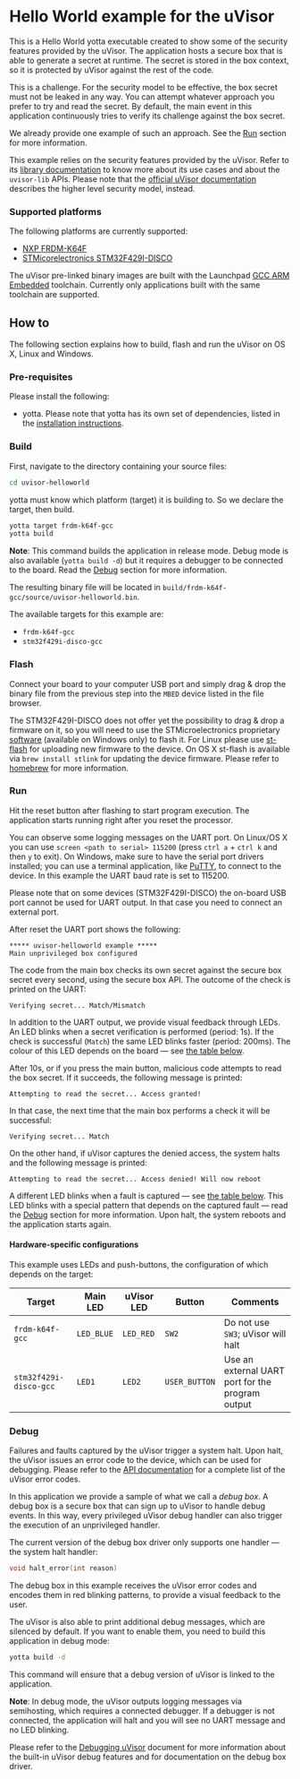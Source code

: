 # Hello World example for the uVisor

This is a Hello World yotta executable created to show some of the security features provided by the uVisor. The application hosts a secure box that is able to generate a secret at runtime. The secret is stored in the box context, so it is protected by uVisor against the rest of the code.

This is a challenge. For the security model to be effective, the box secret must not be leaked in any way. You can attempt whatever approach you prefer to try and read the secret. By default, the main event in this application continuously tries to verify its challenge against the box secret.

We already provide one example of such an approach. See the [Run](#run) section for more information.

This example relies on the security features provided by the uVisor. Refer to its [library documentation](https://github.com/ARMmbed/uvisor-lib/blob/master/README.md) to know more about its use cases and about the `uvisor-lib` APIs. Please note that the [official uVisor documentation](https://github.com/ARMmbed/uvisor/blob/master/README.md) describes the higher level security model, instead.

### Supported platforms

The following platforms are currently supported:

* [NXP FRDM-K64F](http://developer.mbed.org/platforms/FRDM-K64F/)
* [STMicorelectronics STM32F429I-DISCO](http://www.st.com/web/catalog/tools/FM116/SC959/SS1532/PF259090)

The uVisor pre-linked binary images are built with the Launchpad [GCC ARM Embedded](https://launchpad.net/gcc-arm-embedded) toolchain. Currently only applications built with the same toolchain are supported.

## How to

The following section explains how to build, flash and run the uVisor on OS X, Linux and Windows.

### Pre-requisites

Please install the following:

* yotta. Please note that yotta has its own set of dependencies, listed in the [installation instructions](http://yottadocs.mbed.com/#installing).

### Build

First, navigate to the directory containing your source files:

```bash
cd uvisor-helloworld
```

yotta must know which platform (target) it is building to. So we declare the target, then build.

```bash
yotta target frdm-k64f-gcc
yotta build
```

**Note**: This command builds the application in release mode. Debug mode is also available (`yotta build -d`) but it requires a debugger to be connected to the board. Read the [Debug](#debug) section for more information.

The resulting binary file will be located in `build/frdm-k64f-gcc/source/uvisor-helloworld.bin`.

The available targets for this example are:

* `frdm-k64f-gcc`
* `stm32f429i-disco-gcc`

### Flash

Connect your board to your computer USB port and simply drag & drop the binary file from the previous step into the `MBED` device listed in the file browser.

The STM32F429I-DISCO does not offer yet the possibility to drag & drop a firmware on it, so you will need to use the STMicroelectronics proprietary [software](http://www.st.com/web/en/catalog/tools/PF258168) (available on Windows only) to flash it. For Linux please use [st-flash](https://github.com/texane/stlink) for uploading new firmware to the device. On OS X st-flash is available via `brew install stlink` for updating the device firmware. Please refer to [homebrew](http://brew.sh/) for more information.

### Run

Hit the reset button after flashing to start program execution. The application starts running right after you reset the processor.

You can observe some logging messages on the UART port. On Linux/OS X you can use `screen <path to serial> 115200` (press `ctrl a` + `ctrl k` and then `y` to exit). On Windows, make sure to have the serial port drivers installed; you can use a terminal application, like [PuTTY](http://www.putty.org/), to connect to the device. In this example the UART baud rate is set to 115200.

Please note that on some devices (STM32F429I-DISCO) the on-board USB port cannot be used for UART output. In that case you need to connect an external port.

After reset the UART port shows the following:

```
***** uvisor-helloworld example *****
Main unprivileged box configured
```

The code from the main box checks its own secret against the secure box secret every second, using the secure box API. The outcome of the check is printed on the UART:

```
Verifying secret... Match/Mismatch
```

In addition to the UART output, we provide visual feedback through LEDs. An LED blinks when a secret verification is performed (period: 1s). If the check is successful (`Match`) the same LED blinks faster (period: 200ms). The colour of this LED depends on the board — see [the table below](#hardware_specific_configurations).

After 10s, or if you press the main button, malicious code attempts to read the box secret. If it succeeds, the following message is printed:

```
Attempting to read the secret... Access granted!
```

In that case, the next time that the main box performs a check it will be successful:

```
Verifying secret... Match
```

On the other hand, if uVisor captures the denied access, the system halts and the following message is printed:

```
Attempting to read the secret... Access denied! Will now reboot
```

A different LED blinks when a fault is captured — see [the table below](#hardware_specific_configurations). This LED blinks with a special pattern that depends on the captured fault — read the [Debug](#debug) section for more information. Upon halt, the system reboots and the application starts again.

#### Hardware-specific configurations

This example uses LEDs and push-buttons, the configuration of which depends on the target:

| Target                 | Main LED   | uVisor LED | Button        | Comments                                         |
|------------------------|------------|------------|---------------|--------------------------------------------------|
| `frdm-k64f-gcc`        | `LED_BLUE` | `LED_RED`  | `SW2`         | Do not use `SW3`; uVisor will halt               |
| `stm32f429i-disco-gcc` | `LED1`     | `LED2`     | `USER_BUTTON` | Use an external UART port for the program output |

### Debug

Failures and faults captured by the uVisor trigger a system halt. Upon halt, the uVisor issues an error code to the device, which can be used for debugging. Please refer to the [API documentation](https://github.com/ARMmbed/uvisor-lib/blob/master/DOCUMENTATION.md#error-codes) for a complete list of the uVisor error codes.

In this application we provide a sample of what we call a *debug box*. A debug box is a secure box that can sign up to uVisor to handle debug events. In this way, every privileged uVisor debug handler can also trigger the execution of an unprivileged handler.

The current version of the debug box driver only supports one handler — the system halt handler:

```C
void halt_error(int reason)
```

The debug box in this example receives the uVisor error codes and encodes them in red blinking patterns, to provide a visual feedback to the user.

The uVisor is also able to print additional debug messages, which are silenced by default. If you want to enable them, you need to build this application in debug mode:

```bash
yotta build -d
```

This command will ensure that a debug version of uVisor is linked to the application.

**Note**: In debug mode, the uVisor outputs logging messages via semihosting, which requires a connected debugger. If a debugger is not connected, the application will halt and you will see no UART message and no LED blinking.

Please refer to the [Debugging uVisor](https://github.com/ARMmbed/uvisor/blob/master/docs/DEBUGGING.md) document for more information about the built-in uVisor debug features and for documentation on the debug box driver.

